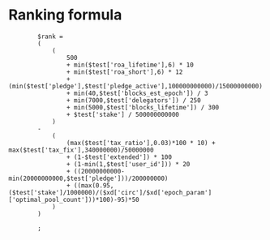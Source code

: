 # Ranking formula

			$rank = 
			(
				(
					500 
					+ min($test['roa_lifetime'],6) * 10
					+ min($test['roa_short'],6) * 12 
					+ (min($test['pledge'],$test['pledge_active'],100000000000)/15000000000)
					+ min(40,$test['blocks_est_epoch']) / 3
					+ min(7000,$test['delegators']) / 250
					+ min(5000,$test['blocks_lifetime']) / 300
					+ $test['stake'] / 500000000000
				)
			- 
				(
					(max($test['tax_ratio'],0.03)*100 * 10) + max($test['tax_fix'],340000000)/50000000
					+ (1-$test['extended']) * 100 
					+ (1-min(1,$test['user_id'])) * 20 
					+ ((20000000000-min(20000000000,$test['pledge']))/200000000)
					+ ((max(0.95,($test['stake']/1000000)/($xd['circ']/$xd['epoch_param']['optimal_pool_count']))*100)-95)*50
				)
			)
						
			;
